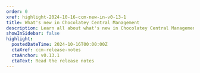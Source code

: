 ```yaml
---
order: 0
xref: highlight-2024-10-16-ccm-new-in-v0-13-1
title: What's new in Chocolatey Central Management
description: Learn all about what's new in Chocolatey Central Management v0.13.1.
showInSidebar: false
highlight:
  postedDateTime: 2024-10-16T00:00:00Z
  ctaXref: ccm-release-notes
  ctaAnchor: v0.13.1
  ctaText: Read the release notes
---
```

